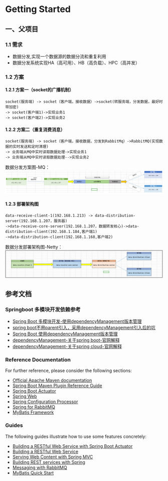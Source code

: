# Getting Started

## 一、父项目
### 1.1 需求
* 数据分发,实现一个数据源的数据分流和重复利用
* 数据分发系统实现HA（高可用）、HB（高负载）、HPC（高并发）
### 1.2 方案
#### 1.2.1 方案一（socket的广播机制）
```
socket(服务端) -> socket（客户端，接收数据）->socket(转服务端，分发数据，最好时带加密)
-> socket(客户端1)->实现业务1
-> socket(客户端2)->实现业务2
```
#### 1.2.2 方案二（重复消费消息）
```
socket(服务端) -> socket（客户端，接收数据，分发到RabbitMq）->RabbitMQ(实现数据的实时发送和定时清理)
-> 业务端从MQ中实时读取数据处理->实现业务1
-> 业务端从MQ中实时读取数据处理-->实现业务2
```

数据分发方案图-MQ：![数据分发方案图-MQ](images/数据分发方案图.png)

#### 1.2.3 部署架构图
```
data-receive-client-1(192.168.1.213) -> data-distribution-server(192.168.1.207，服务器)
->data-receive-core-server(192.168.1.207，数据转发核心)->data-distribution-client(192.168.1.184,客户端1)
->data-distribution-client(192.168.1.168,客户端2)
```
数据分发部署架构图-Netty：![数据分发部署架构图-Netty](images/数据分发部署架构图-Netty.jpg)

## 参考文档
### Springboot 多模块开发依赖参考
* [Spring Boot 多模块开发-使用dependencyManagement版本管理](https://blog.csdn.net/qq_37604508/article/details/83064513)
* [spring boot不用parent引入，采用dependencyManagement引入后的坑](https://blog.csdn.net/NeverSad_/article/details/87270145)
* [Spring Boot 使用dependencyManagement版本管理](https://blog.csdn.net/acmer_ak/article/details/79364983)
* [dependencyManagement-关于spring boot-官网解释](https://docs.spring.io/spring-boot/docs/current-SNAPSHOT/reference/htmlsingle/#using-boot-maven-without-a-parent)
* [dependencyManagement-关于spring cloud-官网解释](https://cloud.spring.io/spring-cloud-static/Greenwich.SR3/multi/multi__spring_cloud_contract_verifier_setup.html#maven-add-plugin)
### Reference Documentation
For further reference, please consider the following sections:

* [Official Apache Maven documentation](https://maven.apache.org/guides/index.html)
* [Spring Boot Maven Plugin Reference Guide](https://docs.spring.io/spring-boot/docs/2.1.9.RELEASE/maven-plugin/)
* [Spring Boot Actuator](https://docs.spring.io/spring-boot/docs/2.1.9.RELEASE/reference/htmlsingle/#production-ready)
* [Spring Web](https://docs.spring.io/spring-boot/docs/2.1.9.RELEASE/reference/htmlsingle/#boot-features-developing-web-applications)
* [Spring Configuration Processor](https://docs.spring.io/spring-boot/docs/2.1.9.RELEASE/reference/htmlsingle/#configuration-metadata-annotation-processor)
* [Spring for RabbitMQ](https://docs.spring.io/spring-boot/docs/2.1.9.RELEASE/reference/htmlsingle/#boot-features-amqp)
* [MyBatis Framework](https://mybatis.org/spring-boot-starter/mybatis-spring-boot-autoconfigure/)

### Guides
The following guides illustrate how to use some features concretely:

* [Building a RESTful Web Service with Spring Boot Actuator](https://spring.io/guides/gs/actuator-service/)
* [Building a RESTful Web Service](https://spring.io/guides/gs/rest-service/)
* [Serving Web Content with Spring MVC](https://spring.io/guides/gs/serving-web-content/)
* [Building REST services with Spring](https://spring.io/guides/tutorials/bookmarks/)
* [Messaging with RabbitMQ](https://spring.io/guides/gs/messaging-rabbitmq/)
* [MyBatis Quick Start](https://github.com/mybatis/spring-boot-starter/wiki/Quick-Start)

